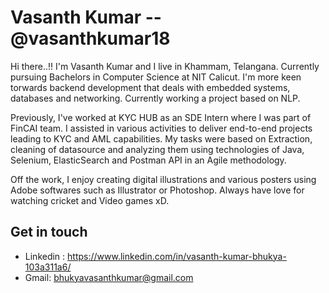 # Vasanth Kumar -- @vasanthkumar18

Hi there..!! 
I'm Vasanth Kumar and I live in Khammam, Telangana. Currently pursuing Bachelors in Computer Science at NIT Calicut. I'm more keen torwards backend development that deals with embedded systems, databases and networking. Currently working a project based on NLP. 

Previously, I've worked at KYC HUB as an SDE Intern where I was part of FinCAI team. I assisted in various activities to deliver end-to-end projects leading to KYC and AML capabilities. My tasks were based on Extraction, cleaning of datasource and analyzing them using technologies of Java, Selenium, ElasticSearch and Postman API in an Agile methodology. 

Off the work, I enjoy creating digital illustrations and various posters using Adobe softwares such as Illustrator or Photoshop. 
Always have love for watching cricket and Video games xD. 


## Get in touch 
* Linkedin : https://www.linkedin.com/in/vasanth-kumar-bhukya-103a311a6/
* Gmail: bhukyavasanthkumar@gmail.com

